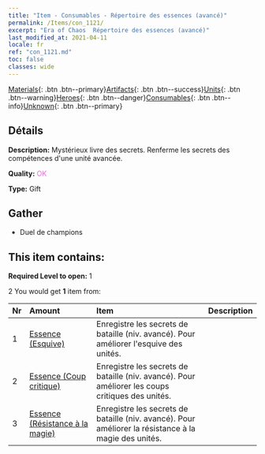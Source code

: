 ```yaml
---
title: "Item - Consumables - Répertoire des essences (avancé)"
permalink: /Items/con_1121/
excerpt: "Era of Chaos  Répertoire des essences (avancé)"
last_modified_at: 2021-04-11
locale: fr
ref: "con_1121.md"
toc: false
classes: wide
---
```

 [Materials](/fr/Items/){: .btn .btn--primary}[Artifacts](/fr/Items/Artifacts/){: .btn .btn--success}[Units](/fr/Items/Units/){: .btn .btn--warning}[Heroes](/fr/Items/Heroes/){: .btn .btn--danger}[Consumables](/fr/Items/Consumables/){: .btn .btn--info}[Unknown](/fr/Items/Unknown/){: .btn .btn--primary}

## Détails
 **Description:** Mystérieux livre des secrets. Renferme les secrets des compétences d'une unité avancée.

 **Quality:** <span style="color: #DA70D6">OK</span>

 **Type:** Gift

## Gather

*    Duel de champions 

## This item contains:

 **Required Level to open:** 1

 2 You would get **1** item  from:

  | Nr | Amount |     Item    | Description |
  |:---|:-------|:------------|:-----------:|
  | 1 | [Essence (Esquive)](/fr/Items/con_1114/) | Enregistre les secrets de bataille (niv. avancé). Pour améliorer l'esquive des unités. | 
  | 2 | [Essence (Coup critique)](/fr/Items/con_1115/) | Enregistre les secrets de bataille (niv. avancé). Pour améliorer les coups critiques des unités. | 
  | 3 | [Essence (Résistance à la magie)](/fr/Items/con_1118/) | Enregistre les secrets de bataille (niv. avancé). Pour améliorer la résistance à la magie des unités. | 
